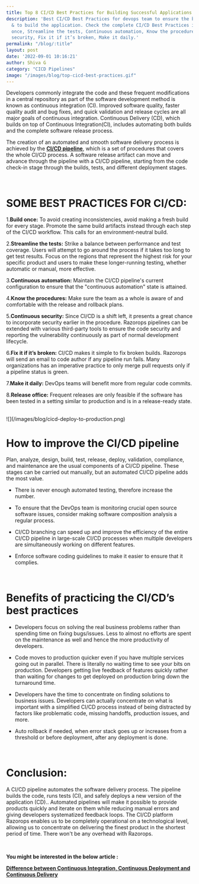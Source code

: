 ```yaml
---
title: Top 8 CI/CD Best Practices for Building Successful Applications
description: 'Best CI/CD Best Practices for devops team to ensure the business successful
  & to build the application. Check the complete CI/CD Best Practices in detail: Build
  once, Streamline the tests, Continuous automation, Know the procedures, Continuous
  security, Fix it if it’s broken, Make it daily.'
permalink: "/blog/:title"
layout: post
date: '2022-09-01 10:16:21'
author: Shiva G
category: "CICD Pipelines"
image: "/images/blog/top-cicd-best-practices.gif"
---
```



Developers commonly integrate the code and these frequent modifications in a central repository as part of the software development method is known as continuous integration (CI). Improved software quality, faster quality audit and bug fixes, and quick validation and release cycles are all major goals of continuous integration. Continuous Delivery (CD), which builds on top of Continuous Integration(CI), includes automating both builds and the complete software release process.

The creation of an automated and smooth software delivery process is achieved by the <a href="https://razorops.com/blog/what-is-cicd-pipeline-explanation-of-cicd-pipeline-along-with-examples/" target="_blank"><b>CI/CD pipeline</b></a>, which is a set of procedures that covers the whole CI/CD process.  A software release artifact can move and advance through the pipeline with a CI/CD pipeline, starting from the code check-in stage through the builds, tests, and different deployment stages.

<br>

# SOME BEST PRACTICES FOR CI/CD:

1.**Build once:** To avoid creating inconsistencies, avoid making a fresh build for every stage. Promote the same build artifacts instead through each step of the CI/CD workflow. This calls for an environment-neutral build.

2.**Streamline the tests:** Strike a balance between performance and test coverage. Users will attempt to go around the process if it takes too long to get test results. Focus on the regions that represent the highest risk for your specific product and users to make these longer-running testing, whether automatic or manual, more effective.

3.**Continuous automation:** Maintain the CI/CD pipeline's current configuration to ensure that the "continuous automation" state is attained.

4.**Know the procedures:** Make sure the team as a whole is aware of and comfortable with the release and rollback plans.

5.**Continuous security:** Since CI/CD is a shift left, it presents a great chance to incorporate security earlier in the procedure. Razorops pipelines can be extended with various third-party tools to ensure the code security and reporting the vulnerability continuously as part of normal development lifecycle.

6.**Fix it if it’s broken:** CI/CD makes it simple to fix broken builds. Razorops will send an email to code author if any pipeline run fails. Many organizations has an imperative practice to only merge pull requests only if a pipeline status is green.

7.**Make it daily:** DevOps teams will benefit more from regular code commits.

8.**Release office:** Frequent releases are only feasible if the software has been tested in a setting similar to production and is in a release-ready state.

<br>
![](/images/blog/cicd-deploy-to-production.png)
<br>

# How to improve the CI/CD pipeline

Plan, analyze, design, build, test, release, deploy, validation, compliance, and maintenance are the usual components of a CI/CD pipeline. These stages can be carried out manually, but an automated CI/CD pipeline adds the most value.

* There is never enough automated testing, therefore increase the number.

* To ensure that the DevOps team is monitoring crucial open source software issues, consider making software composition analysis a regular process.

* CI/CD branching can speed up and improve the efficiency of the entire CI/CD pipeline in large-scale CI/CD processes when multiple developers are simultaneously working on different features.

* Enforce software coding guidelines to make it easier to ensure that it complies.

<br>

# Benefits of practicing the CI/CD’s best practices

* Developers focus on solving the real business problems rather than spending time on fixing bugs/issues. Less to almost no efforts are spent on the maintenance as well and hence the more productivity of developers.

* Code moves to production quicker even if you have multiple services going out in parallel. There is literally no waiting time to see your bits on production. Developers getting live feedback of features quickly rather than waiting for changes to get deployed on production bring down the turnaround time.

* Developers have the time to concentrate on finding solutions to business issues. Developers can actually concentrate on what is important with a simplified CI/CD process instead of being distracted by factors like problematic code, missing handoffs, production issues, and more.

* Auto rollback if needed, when error stack goes up or increases from a threshold or before deployment, after any deployment is done.

<br>

# Conclusion:

A CI/CD pipeline automates the software delivery process. The pipeline builds the code, runs tests (CI), and safely deploys a new version of the application (CD).. Automated pipelines will make it possible to provide products quickly and iterate on them while reducing manual errors and giving developers systematized feedback loops. The CI/CD platform Razorops enables us to be completely operational on a technological level, allowing us to concentrate on delivering the finest product in the shortest period of time. There won't be any overhead with Razorops.

<br>

**You might be interested in the below article :**

<a href="https://razorops.com/blog/difference-between-continuous-integration-continuous-deployment-and-continuous-delivery/" target="_blank"><b>Difference between Continuous Integration, Continuous Deployment and Continuous Delivery </b></a>
